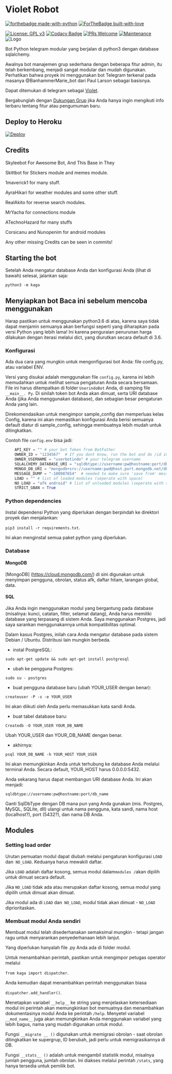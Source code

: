 # Violet Robot

[![forthebadge made-with-python](http://ForTheBadge.com/images/badges/made-with-python.svg)](https://www.python.org/)
[![ForTheBadge built-with-love](http://ForTheBadge.com/images/badges/built-with-love.svg)](https://github.com/NoobPeoples/)

[![License: GPL v3](https://img.shields.io/badge/License-GPLv3-blue.svg)](https://www.gnu.org/licenses/gpl-3.0)
[![Codacy Badge](https://app.codacy.com/project/badge/Grade/8bfae649db3742a883e0ac1008755db3)](https://www.codacy.com/gh/NoobPeoples/Violet/dashboard?utm_source=github.com&utm_medium=referral&utm_content=NoobPeoples/Violet&utm_campaign=Badge_Grade)
[![PRs Welcome](https://img.shields.io/badge/PRs-welcome-brightgreen.svg?style=flat-square)](https://github.com/NoobPeoples/Violet/pulls)
[![Maintenance](https://img.shields.io/badge/Maintained%3F-yes-green.svg)](https://github.com/NoobPeoples/Violet/graphs/commit-activity)
![Logo](https://telegra.ph/file/b99bb9e7f762355c3aaf1.jpg)

Bot Python telegram modular yang berjalan di python3 dengan database sqlalchemy.

Awalnya bot manajemen grup sederhana dengan beberapa fitur admin, itu telah berkembang, menjadi sangat modular dan
mudah digunakan. Perhatikan bahwa proyek ini menggunakan bot Telegram terkenal pada masanya @BanhammerMarie_bot dari Paul Larson sebagai basisnya.

Dapat ditemukan di telegram sebagai [Violet](https://t.me/VioletsRobot).

Bergabunglah dengan [Dukungan Grup](https://t.me/Violet_support) jika Anda hanya ingin mengikuti info terbaru tentang fitur atau pengumuman baru.

## Deploy to Heroku
[![Deploy](https://www.herokucdn.com/deploy/button.svg)](https://heroku.com/deploy?template=https://github.com/NoobPeoples/Violet)

## Credits

Skyleebot For Awesome Bot, And This Base in They

Skittbot for Stickers module and memes module.

1maverick1 for many stuff.

AyraHikari for weather modules and some other stuff.

RealAkito for reverse search modules.

MrYacha for connections module

ATechnoHazard for many stuffs

Corsicanu and Nunopenim for android modules

Any other missing Credits can be seen in commits!

## Starting the bot

Setelah Anda mengatur database Anda dan konfigurasi Anda (lihat di bawah) selesai, jalankan saja:

`python3 -m kaga`

## Menyiapkan bot Baca ini sebelum mencoba menggunakan

Harap pastikan untuk menggunakan python3.6 di atas, karena saya tidak dapat menjamin semuanya akan berfungsi seperti yang diharapkan pada versi Python yang lebih lama!
Ini karena penguraian penurunan harga dilakukan dengan iterasi melalui dict, yang diurutkan secara default di 3.6.

### Konfigurasi

Ada dua cara yang mungkin untuk mengonfigurasi bot Anda: file config.py, atau variabel ENV.

Versi yang disukai adalah menggunakan file `config.py`, karena ini lebih memudahkan untuk melihat semua pengaturan Anda secara bersamaan.
File ini harus ditempatkan di folder `UserindoBot` Anda, di samping file` __main__. Py`.
Di sinilah token bot Anda akan dimuat, serta URI database Anda (jika Anda menggunakan database), dan sebagian besar
pengaturan Anda yang lain.

Direkomendasikan untuk mengimpor sample_config dan memperluas kelas Config, karena ini akan memastikan konfigurasi Anda berisi semuanya
default diatur di sample_config, sehingga membuatnya lebih mudah untuk ditingkatkan.

Contoh file `config.env` bisa jadi:

```python
    API_KEY = "" # your bot Token from BotFather
    OWNER_ID = "1234567"  # If you dont know, run the bot and do /id in your private chat with it
    OWNER_USERNAME = "userbotindo" # your telegram username
    SQLALCHEMY_DATABASE_URI = "sqldbtype://username:pw@hostname:port/db_name"
    MONGO_DB_URI = "mongodb+srv://username:pwd@host.port.mongodb.net/db_name"
    MESSAGE_DUMP = "-100987654"  # needed to make sure 'save from' messages persist
    LOAD = "" # list of loaded modules (seperate with space)
    NO_LOAD = "afk android" # list of unloaded modules (seperate with space)
    STRICT_GBAN = True
```

### Python dependencies

Instal dependensi Python yang diperlukan dengan berpindah ke direktori proyek dan menjalankan:

`pip3 install -r requirements.txt`.

Ini akan menginstal semua paket python yang diperlukan.

### Database

#### MongoDB

[MongoDB] (https://cloud.mongodb.com/) di sini digunakan untuk menyimpan pengguna, obrolan, status afk, daftar hitam, larangan global, data.

#### SQL

Jika Anda ingin menggunakan modul yang bergantung pada database (misalnya: kunci, catatan, filter, selamat datang),
Anda harus memiliki database yang terpasang di sistem Anda. Saya menggunakan Postgres, jadi saya sarankan menggunakannya untuk kompatibilitas optimal.

Dalam kasus Postgres, inilah cara Anda mengatur database pada sistem Debian / Ubuntu. Distribusi lain mungkin berbeda.

- instal PostgreSQL:

`sudo apt-get update && sudo apt-get install postgresql`

- ubah ke pengguna Postgres:

`sudo su - postgres`

- buat pengguna database baru (ubah YOUR_USER dengan benar):

`createuser -P -s -e YOUR_USER`

Ini akan diikuti oleh Anda perlu memasukkan kata sandi Anda.

- buat tabel database baru:

`Createdb -O YOUR_USER YOUR_DB_NAME`

Ubah YOUR_USER dan YOUR_DB_NAME dengan benar.

- akhirnya:

`psql YOUR_DB_NAME -h YOUR_HOST YOUR_USER`

Ini akan memungkinkan Anda untuk terhubung ke database Anda melalui terminal Anda.
Secara default, YOUR_HOST harus 0.0.0.0:5432.

Anda sekarang harus dapat membangun URI database Anda. Ini akan menjadi:

`sqldbtype://username:pw@hostname:port/db_name`

Ganti SqlDbType dengan DB mana pun yang Anda gunakan (mis. Postgres, MySQL, SQLite, dll)
ulangi untuk nama pengguna, kata sandi, nama host (localhost?), port (5432?), dan nama DB Anda.

## Modules

### Setting load order

Urutan pemuatan modul dapat diubah melalui pengaturan konfigurasi `LOAD` dan` NO_LOAD`.
Keduanya harus mewakili daftar.

Jika `LOAD` adalah daftar kosong, semua modul dalam` modules / `akan dipilih untuk dimuat secara default.

Jika `NO_LOAD` tidak ada atau merupakan daftar kosong, semua modul yang dipilih untuk dimuat akan dimuat.

Jika modul ada di `LOAD` dan` NO_LOAD`, modul tidak akan dimuat - `NO_LOAD` diprioritaskan.

### Membuat modul Anda sendiri

Membuat modul telah disederhanakan semaksimal mungkin - tetapi jangan ragu untuk menyarankan penyederhanaan lebih lanjut.

Yang diperlukan hanyalah file .py Anda ada di folder modul.

Untuk menambahkan perintah, pastikan untuk mengimpor petugas operator melalui

`from kaga import dispatcher`.

Anda kemudian dapat menambahkan perintah menggunakan biasa

`dispatcher.add_handler()`.

Menetapkan variabel `__help__` ke string yang menjelaskan ketersediaan modul ini
perintah akan memungkinkan bot memuatnya dan menambahkan dokumentasinya
modul Anda ke perintah `/help`. Menyetel variabel `__mod_name__` juga akan memungkinkan Anda menggunakan variabel yang lebih bagus,
nama yang mudah digunakan untuk modul.

Fungsi `__migrate __ ()` digunakan untuk memigrasi obrolan - saat obrolan ditingkatkan ke supergrup, ID berubah, jadi
perlu untuk memigrasikannya di DB.

Fungsi `__stats__ ()` adalah untuk mengambil statistik modul, misalnya jumlah pengguna, jumlah obrolan. Ini diakses
melalui perintah `/stats`, yang hanya tersedia untuk pemilik bot.
